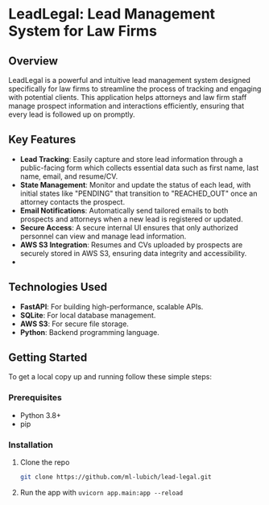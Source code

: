 # LeadLegal: Lead Management System for Law Firms

## Overview
LeadLegal is a powerful and intuitive lead management system designed specifically for law firms to streamline the process of tracking and engaging with potential clients. This application helps attorneys and law firm staff manage prospect information and interactions efficiently, ensuring that every lead is followed up on promptly.

## Key Features
- **Lead Tracking**: Easily capture and store lead information through a public-facing form which collects essential data such as first name, last name, email, and resume/CV.
- **State Management**: Monitor and update the status of each lead, with initial states like "PENDING" that transition to "REACHED_OUT" once an attorney contacts the prospect.
- **Email Notifications**: Automatically send tailored emails to both prospects and attorneys when a new lead is registered or updated.
- **Secure Access**: A secure internal UI ensures that only authorized personnel can view and manage lead information.
- **AWS S3 Integration**: Resumes and CVs uploaded by prospects are securely stored in AWS S3, ensuring data integrity and accessibility.
- 
## Technologies Used
- **FastAPI**: For building high-performance, scalable APIs.
- **SQLite**: For local database management.
- **AWS S3**: For secure file storage.
- **Python**: Backend programming language.

## Getting Started
To get a local copy up and running follow these simple steps:

### Prerequisites
- Python 3.8+
- pip

### Installation
1. Clone the repo
   ```sh
   git clone https://github.com/ml-lubich/lead-legal.git
2. Run the app with `uvicorn app.main:app --reload`
